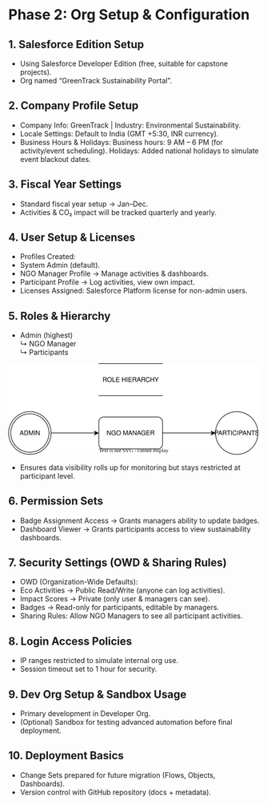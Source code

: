 # Phase 2: Org Setup & Configuration

## 1. Salesforce Edition Setup
- Using Salesforce Developer Edition (free, suitable for capstone projects).
- Org named “GreenTrack Sustainability Portal”.

## 2. Company Profile Setup
- Company Info: GreenTrack | Industry: Environmental Sustainability.
- Locale Settings: Default to India (GMT +5:30, INR currency).
- Business Hours & Holidays:
    Business hours: 9 AM – 6 PM (for activity/event scheduling).
    Holidays: Added national holidays to simulate event blackout dates.

## 3. Fiscal Year Settings
- Standard fiscal year setup → Jan–Dec.
- Activities & CO₂ impact will be tracked quarterly and yearly.

## 4. User Setup & Licenses
- Profiles Created:
- System Admin (default).
- NGO Manager Profile → Manage activities & dashboards.
- Participant Profile → Log activities, view own impact.
- Licenses Assigned: Salesforce Platform license for non-admin users.

## 5. Roles & Hierarchy
- Admin (highest) <br>
    ↳ NGO Manager <br>
    ↳ Participants
<img src="/assets/Role_Hierarchy.svg" alt="role_hierarchy_img" width=500 />

- Ensures data visibility rolls up for monitoring but stays restricted at participant level.

## 6. Permission Sets
- Badge Assignment Access → Grants managers ability to update badges.
- Dashboard Viewer → Grants participants access to view sustainability dashboards.

## 7. Security Settings (OWD & Sharing Rules)
- OWD (Organization-Wide Defaults):
- Eco Activities → Public Read/Write (anyone can log activities).
- Impact Scores → Private (only user & managers can see).
- Badges → Read-only for participants, editable by managers.
- Sharing Rules:
    Allow NGO Managers to see all participant activities.

## 8. Login Access Policies
- IP ranges restricted to simulate internal org use.
- Session timeout set to 1 hour for security.

## 9. Dev Org Setup & Sandbox Usage
- Primary development in Developer Org.
- (Optional) Sandbox for testing advanced automation before final deployment.

## 10. Deployment Basics
- Change Sets prepared for future migration (Flows, Objects, Dashboards).
- Version control with GitHub repository (docs + metadata).
